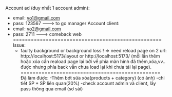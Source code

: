 Account ad (duy nhất 1 account admin):
- email: vo1@gmail.com
- pass: 123567
 ---> to go manager
Account client:
- email: vo2@gmail.com
- pass: 2711
 ---> comeback web
 ==================================================
 Issue: 
  - faulty background or background loss ! => need reload page on 2 url: http://localhost:5173/layout or http://localhost:5173/
(mỗi lần thêm hoặc xóa cần reaload page lại bởi về phía màn hình đã thêm,xóa,vv.. được nhưng phía back vẫn chưa load lại khi chưa tải lại page).
===============================================
Đã làm được:
-Thêm bớt sửa xóa(products + category) (có ảnh)
-chi tiết SP + SP liên quan(20%)
-check account admin và client, lấy pass thông qua email (sơ sài)
